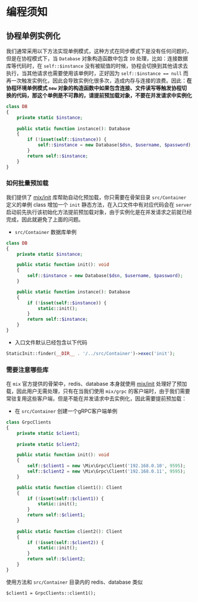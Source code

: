 # 编程须知

## 协程单例实例化

我们通常采用以下方法实现单例模式，这种方式在同步模式下是没有任何问题的，但是在协程模式下，当 `Database` 对象构造函数中包含 `IO` 处理，比如：连接数据库等代码时，在 `self::$instance`
没有被赋值的时候，协程会切换到其他请求去执行，当其他请求也需要使用该单例时，正好因为 `self::$instance == null` 而再一次触发实例化，因此会导致实例化很多次，造成内存与连接的浪费。因此：**在协程环境单例模式 `new` 对象的构造函数中如果包含连接、文件读写等触发协程切换的代码，那这个单例是不可靠的，请提前预加载对象，不要在并发请求中实例化**

```php
class DB
{
    private static $instance;
    
    public static function instance(): Database
    {
        if (!isset(self::$instance)) {
            self::$instance = new Database($dsn, $username, $password);
        }
        return self::$instance;
    }
}
```

### 如何批量预加载

我们提供了 [mix/init](zh-cn/mix-init.md) 库帮助自动化预加载，你只需要在骨架目录 `src/Container` 定义的单例 class 增加一个 `init`
静态方法，在入口文件中有对应代码会在 `server` 启动前先执行该初始化方法提前预加载对象，由于实例化是在并发请求之前就已经完成，因此就避免了上面的问题。

- `src/Container` 数据库单例

```php
class DB
{
    private static $instance;

    public static function init(): void
    {
        self::$instance = new Database($dsn, $username, $password);
    }

    public static function instance(): Database
    {
        if (!isset(self::$instance)) {
            static::init();
        }
        return self::$instance;
    }
}
```

- 入口文件默认已经包含以下代码

```php
StaticInit::finder(__DIR__ . '/../src/Container')->exec('init');
```

### 需要注意哪些库

在 `mix` 官方提供的骨架中，redis、database 本身就使用 [mix/init](zh-cn/mix-init.md) 处理好了预加载，因此用户无需处理，只有在当我们使用 `mix/grpc` 的客户端时，由于我们需要常驻复用这些客户端，但是不能在并发请求中去实例化，因此需要提前预加载：

- 在 `src/Container` 创建一个gRPC客户端单例

```php
class GrpcClients
{
    private static $client1;
    
    private static $client2;

    public static function init(): void
    {
        self::$client1 = new \Mix\Grpc\Client('192.168.0.10', 9595);
        self::$client2 = new \Mix\Grpc\Client('192.168.0.11', 9595);
    }

    public static function client1(): Client
    {
        if (!isset(self::$client1)) {
            static::init();
        }
        return self::$client1;
    }
    
    public static function client2(): Client
    {
        if (!isset(self::$client2)) {
            static::init();
        }
        return self::$client2;
    }
}
```

使用方法和 `src/Container` 目录内的 redis、database 类似

```
$client1 = GrpcClients::client1();
```
